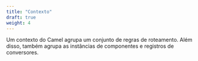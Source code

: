 ```yaml
---
title: "Contexto"
draft: true
weight: 4
---
```


Um contexto do Camel agrupa um conjunto de regras de roteamento. Além disso, também agrupa as instâncias de componentes e registros de conversores.